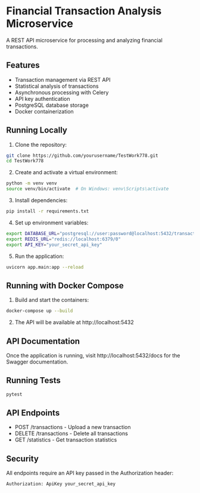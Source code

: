 # Financial Transaction Analysis Microservice

A REST API microservice for processing and analyzing financial transactions.

## Features

- Transaction management via REST API
- Statistical analysis of transactions
- Asynchronous processing with Celery
- API key authentication
- PostgreSQL database storage
- Docker containerization

## Running Locally

1. Clone the repository:
```bash
git clone https://github.com/yourusername/TestWork778.git
cd TestWork778
```

2. Create and activate a virtual environment:
```bash
python -m venv venv
source venv/bin/activate  # On Windows: venv\Scripts\activate
```

3. Install dependencies:
```bash
pip install -r requirements.txt
```

4. Set up environment variables:
```bash
export DATABASE_URL="postgresql://user:password@localhost:5432/transactions_db"
export REDIS_URL="redis://localhost:6379/0"
export API_KEY="your_secret_api_key"
```

5. Run the application:
```bash
uvicorn app.main:app --reload
```

## Running with Docker Compose

1. Build and start the containers:
```bash
docker-compose up --build
```

2. The API will be available at http://localhost:5432

## API Documentation

Once the application is running, visit http://localhost:5432/docs for the Swagger documentation.

## Running Tests

```bash
pytest
```

## API Endpoints

- POST /transactions - Upload a new transaction
- DELETE /transactions - Delete all transactions
- GET /statistics - Get transaction statistics

## Security

All endpoints require an API key passed in the Authorization header:
```
Authorization: ApiKey your_secret_api_key
```
